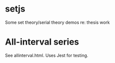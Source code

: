 # setjs

Some set theory/serial theory demos re: thesis work

# All-interval series

See allinterval.html. Uses Jest for testing.
